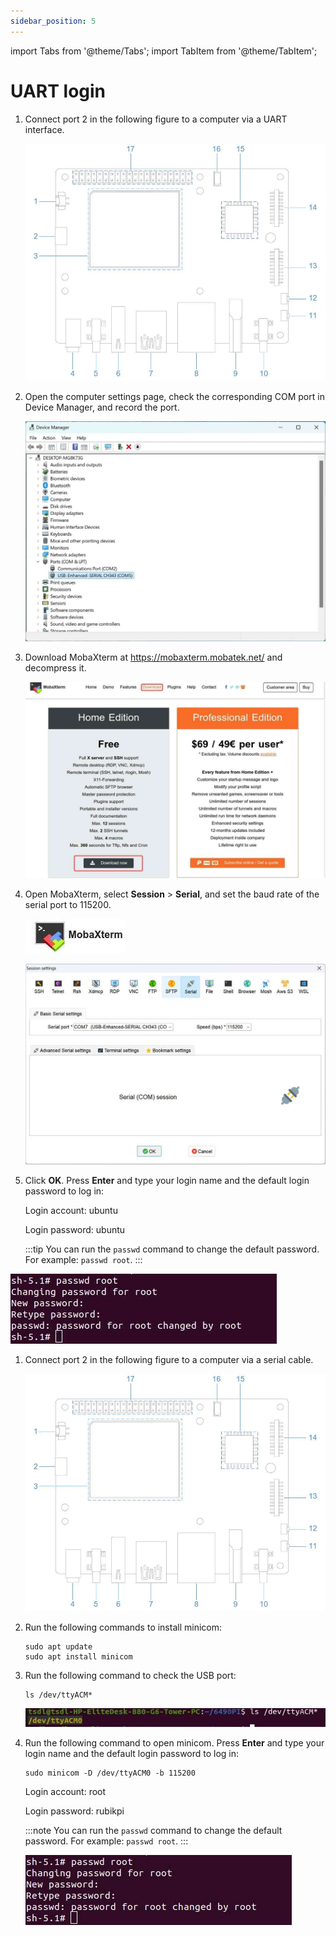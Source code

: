 ```yaml
---
sidebar_position: 5
---
```


import Tabs from '@theme/Tabs';
import TabItem from '@theme/TabItem';

# UART login

<Tabs>
<TabItem value="windows" label="Windows">

1. Connect port 2 in the following figure to a computer via a UART interface.

   ![](img/image-44.jpg)

2. Open the computer settings page, check the corresponding COM port in Device Manager, and record the port.

   ![](img/image-47.jpg)

3) Download MobaXterm at https://mobaxterm.mobatek.net/ and decompress it.

   ![](img/image-49.jpg)

4) Open MobaXterm, select **Session** > **Serial**, and set the baud rate of the serial port to 115200.

   ![](img/image-48.jpg)

   ![](img/image-42.jpg)

5. Click **OK**. Press **Enter** and type your login name and the default login password to log in:

   <p>Login account: ubuntu</p>
   <p>Login password: ubuntu</p>
   
   :::tip
   You can run the `passwd` command to change the default password. For example: `passwd root`.
   :::

  ![](img/image-43.jpg)

</TabItem>
<TabItem value="ubuntu" label="Ubuntu">

1. Connect port 2 in the following figure to a computer via a serial cable.

   ![](img/image-41.jpg)

2. Run the following commands to install minicom:

   ```shell
   sudo apt update  
   sudo apt install minicom
   ```

3) Run the following command to check the USB port:

   ```shell
   ls /dev/ttyACM*
   ```

    ![](img/image-69.jpg)

4. Run the following command to open minicom. Press **Enter** and type your login name and the default login password to log in:

   ```shell
   sudo minicom -D /dev/ttyACM0 -b 115200
   ```

   <p>Login account: root</p>
   Login password: rubikpi

   :::note
   You can run the `passwd` command to change the default password. For example: `passwd root`.
   :::

    ![](img/image-67.jpg)

</TabItem>
</Tabs>
